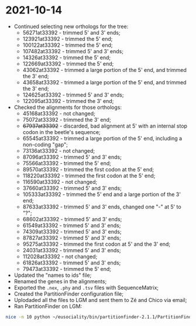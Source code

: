 # 2021-10-14

- Continued selecting new orthologs for the tree:
	- 56271at33392 - trimmed 5' and 3' ends;
	- 123921at33392 - trimmed the 5' end;
	- 100122at33392 - trimmed the 5' end;
	- 107482at33392 - trimmed 5' and 3' ends;
	- 14326at33392 - trimmed the 5' end;
	- 122669at33392 - trimmed the 5' end;
	- 43062at33392 - trimmed a large portion of the 5' end, and trimmed the 3' end;
	- 43658at33392 - trimmed a large portion of the 5' end, and trimmed the 3' end;
	- 124625at33392 - trimmed 5' and 3' ends;
	- 122095at33392 - trimmed the 3' end;
- Checked the alignments for those orthologs:
	- 45168at33392 - not changed;
	- 75072at33392 - trimmed the 3' end;
	- ~~67937at33392~~ - discarded, bad alignment at 5' with an internal stop codon in the beetle's sequence;
	- 65545at33392 - trimmed a large portion of the 5' end, including a non-coding "gap";
	- 73136at33392 - not changed;
	- 87096at33392 - trimmed 5' and 3' ends;
	- 75566at33392 - trimmed the 5' end;
	- 89570at33392 - trimmed the first codon at the 5' end;
	- 118220at33392 - trimmed the first codon at the 5' end;
	- 116590at33392 - not changed;
	- 37660at33392 - trimmed 5' and 3' ends;
	- 105333at33392 - trimmed the 5' end and a large portion of the 3' end;
	- 87633at33392 - trimmed 5' and 3' ends, changed one "-" at 5' to "?";
	- 68602at33392 - trimmed 5' and 3' ends;
	- 61549at33392 - trimmed 5' and 3' ends;
	- 74309at33392 - trimmed 5' and 3' ends;
	- 87827at33392 - trimmed 5' and 3' ends;
	- 95275at33392 - trimmed the first codon at 5' and the 3' end;
	- 24031at33392 - trimmed 5' and 3' ends;
	- 112028at33392 - not changed;
	- 61826at33392 - trimmed 5' and 3' ends;
	- 79473at33392 - trimmed the 5' end;
- Updated the "names to ids" file;
- Renamed the genes in the alignments;
- Exported the `.nex`, `.phy` and `.tsv` files with SequenceMatrix;
- Created the PartitionFinder configuration file;
- Uplodaded all the files to LGM and sent them to Zé and Chico via email;
- Ran PartitionFinder on LGM:
```bash
nice -n 10 python ~/eusociality/bin/partitionfinder-2.1.1/PartitionFinder.py -p 30 partition_finder/
```
